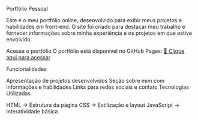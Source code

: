 Portfólio Pessoal

Este é o meu portfólio online, desenvolvido para exibir meus projetos e habilidades em front-end. O site foi criado para destacar meu trabalho e fornecer informações sobre minha experiência e os projetos em que estive envolvido.

Acesse o portfólio
O portfólio está disponível no GitHub Pages:
[🔗 Clique aqui para acessar](https://jorgedevsolutions.github.io/portifolio-jorge-dev.github.io/)

Funcionalidades

Apresentação de projetos desenvolvidos
Seção sobre mim com informações e habilidades
Links para redes sociais e contato
Tecnologias Utilizadas

HTML → Estrutura da página
CSS → Estilização e layout
JavaScript → Interatividade básica
